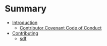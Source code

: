 # Summary

* [Introduction](README.md)
   * [Contributor Covenant Code of Conduct](code-of-conduct.md)
* [Contributing](contributing.md)
   * [sdf](sdf.md)


